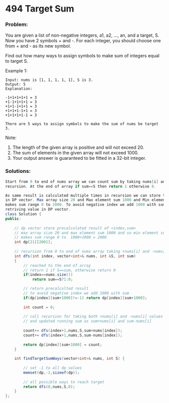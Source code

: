 # 494 Target Sum

### Problem:

You are given a list of non-negative integers, a1, a2, ..., an, and a target, S. Now you have 2 symbols + and -. For each integer, you should choose one from + and - as its new symbol.

Find out how many ways to assign symbols to make sum of integers equal to target S.

Example 1:

```
Input: nums is [1, 1, 1, 1, 1], S is 3. 
Output: 5
Explanation: 

-1+1+1+1+1 = 3
+1-1+1+1+1 = 3
+1+1-1+1+1 = 3
+1+1+1-1+1 = 3
+1+1+1+1-1 = 3

There are 5 ways to assign symbols to make the sum of nums be target 3.
```

Note:  
1. The length of the given array is positive and will not exceed 20.  
2. The sum of elements in the given array will not exceed 1000.  
3. Your output answer is guaranteed to be fitted in a 32-bit integer.

### Solutions:

```java
Start from 0 to end of nums array we can count sum by taking nums[i] and -nums[i] and call
recursion. At the end of array if sum==S then return 1 otherwise 0.

As same result is calculated multiple times in recursion we can store the result of <index,sum> state
in DP vector. Max array size 20 and Max element sum 1000 and Min element sum 1000 which
makes sum range 0 to 2000. To avoid negative index we add 1000 with sum while storing and
retriving value in DP vector.
class Solution {
public:
    
    // dp vector store precalculated result of <index,sum>
    // max array size 20 and max element sum 1000 and so min element sum 1000
    // makes sum range 0 to  1000+1000 = 2000
    int dp[21][2001];
    
    // recursion from 0 to end of nums array taking +nums[i] and -nums[i] value
    int dfs(int index, vector<int>& nums, int &S, int sum)
    {
        // reached to the end of array 
        // return 1 if S==sum, otherwise return 0
        if(index==nums.size())
            return sum==S?1:0;

        // return precalculted result
        // to avoid negative index we add 1000 with sum
        if(dp[index][sum+1000]!=-1) return dp[index][sum+1000];
        
        int count = 0;
        
        // call recursion for taking both +nums[i] and -nums[i] values
        // and updated running sum as sum+nums[i] and sum-nums[i]
        
        count+= dfs(index+1,nums,S,sum+nums[index]);
        count+= dfs(index+1,nums,S,sum-nums[index]);
        
        return dp[index][sum+1000] = count;
    }
    
    int findTargetSumWays(vector<int>& nums, int S) {
        
        // set -1 to all dp values
        memset(dp,-1,sizeof(dp));
        
        // all possible ways to reach target 
        return dfs(0,nums,S,0);
    }
};
```



